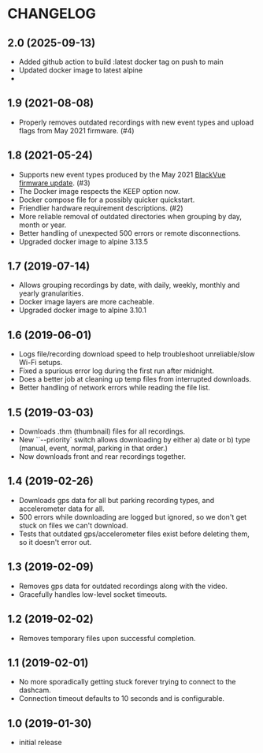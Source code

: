 # CHANGELOG

## 2.0 (2025-09-13)

* Added github action to build :latest docker tag on push to main
* Updated docker image to latest alpine
* 

## 1.9 (2021-08-08)

* Properly removes outdated recordings with new event types and upload flags from May 2021 firmware. (#4)

## 1.8 (2021-05-24)

* Supports new event types produced by the May 2021 [BlackVue firmware update](https://blackvue.com/major-update-improved-blackvue-app-ui-dark-mode-live-event-upload-and-more/). (#3)
* The Docker image respects the KEEP option now.
* Docker compose file for a possibly quicker quickstart.
* Friendlier hardware requirement descriptions. (#2)
* More reliable removal of outdated directories when grouping by day, month or year.
* Better handling of unexpected 500 errors or remote disconnections.
* Upgraded docker image to alpine 3.13.5

## 1.7 (2019-07-14)

* Allows grouping recordings by date, with daily, weekly, monthly and yearly granularities.
* Docker image layers are more cacheable.
* Upgraded docker image to alpine 3.10.1

## 1.6 (2019-06-01)

* Logs file/recording download speed to help troubleshoot unreliable/slow Wi-Fi setups.
* Fixed a spurious error log during the first run after midnight.
* Does a better job at cleaning up temp files from interrupted downloads.
* Better handling of network errors while reading the file list.

## 1.5 (2019-03-03)

* Downloads .thm (thumbnail) files for all recordings.
* New ``--priority` switch allows downloading by either a) date or b) type (manual, event, normal, parking in that order.)
* Now downloads front and rear recordings together.

## 1.4 (2019-02-26)

* Downloads gps data for all but parking recording types, and accelerometer data for all.
* 500 errors while downloading are logged but ignored, so we don't get stuck on files we can't download.
* Tests that outdated gps/accelerometer files exist before deleting them, so it doesn't error out.

## 1.3 (2019-02-09)

* Removes gps data for outdated recordings along with the video.
* Gracefully handles low-level socket timeouts.

## 1.2 (2019-02-02)

* Removes temporary files upon successful completion.

## 1.1 (2019-02-01)

* No more sporadically getting stuck forever trying to connect to the dashcam.
* Connection timeout defaults to 10 seconds and is configurable.

## 1.0 (2019-01-30)

* initial release
